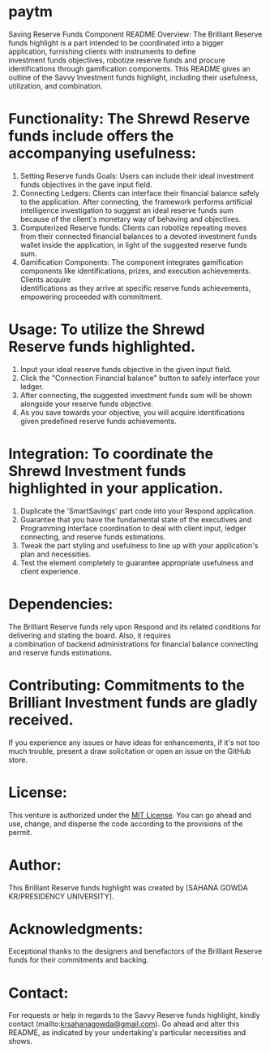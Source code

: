 # paytm

  Saving Reserve Funds Component README Overview:
        The Brilliant Reserve funds highlight is a part intended to be coordinated into a bigger application, furnishing clients with instruments to define         
        investment funds objectives, robotize reserve funds and procure identifications through gamification components. This README gives an outline of the Savvy 
        Investment funds highlight, including their usefulness, utilization, and combination. 
  
   # Functionality: The Shrewd Reserve funds include offers the accompanying usefulness: 
  1. Setting Reserve funds Goals: Users can include their ideal investment funds objectives in the gave input field. 
  2. Connecting Ledgers: Clients can interface their financial balance safely to the application. After connecting, the framework performs artificial 
       intelligence 
       investigation to suggest an ideal reserve funds sum because of the client's monetary way of behaving and objectives. 
  3. Computerized Reserve funds: Clients can robotize repeating moves from their connected financial balances to a devoted investment funds wallet inside the 
       application, in light of the suggested reserve funds sum. 
  4. Gamification Components: The component integrates gamification components like identifications, prizes, and execution achievements. Clients acquire   
       identifications as they arrive at specific reserve funds achievements, empowering proceeded with commitment. 
 
  # Usage: To utilize the Shrewd Reserve funds highlighted.
  1. Input your ideal reserve funds objective in the given input field. 
  2. Click the "Connection Financial balance" button to safely interface your ledger. 
  3. After connecting, the suggested investment funds sum will be shown alongside your reserve funds objective. 
  4. As you save towards your objective, you will acquire identifications given predefined reserve funds achievements.
  
  # Integration: To coordinate the Shrewd Investment funds highlighted in your application.
  1. Duplicate the 'SmartSavings' part code into your Respond application.
  2. Guarantee that you have the fundamental state of the executives and Programming interface coordination to deal with client input, ledger connecting, and 
     reserve funds estimations.
  3. Tweak the part styling and usefulness to line up with your application's plan and necessities.
  4. Test the element completely to guarantee appropriate usefulness and client experience.
  
  # Dependencies: 
  The Brilliant Reserve funds rely upon Respond and its related conditions for delivering and stating the board. Also, it requires   
  a combination of backend administrations for financial balance connecting and reserve funds estimations. 
  
  # Contributing: Commitments to the Brilliant Investment funds are gladly received. 
  If you experience any issues or have ideas for enhancements, if it's not too much trouble, present a draw solicitation or open an issue on the GitHub store. 
  
  # License: 
  This venture is authorized under the [MIT License](https://opensource.org/licenses/MIT). 
  You can go ahead and use, change, and disperse the code according to the provisions of the permit. 
  
  # Author: 
  This Brilliant Reserve funds highlight was created by [SAHANA GOWDA KR/PRESIDENCY UNIVERSITY]. 
  
  # Acknowledgments: 
  Exceptional thanks to the designers and benefactors of the Brilliant Reserve funds for their commitments and backing. 
  
  # Contact: 
  For requests or help in regards to the Savvy Reserve funds highlight, kindly contact (mailto:krsahanagowda@gmail.com). 
  Go ahead and alter this README, as indicated by your undertaking's particular necessities and shows.
